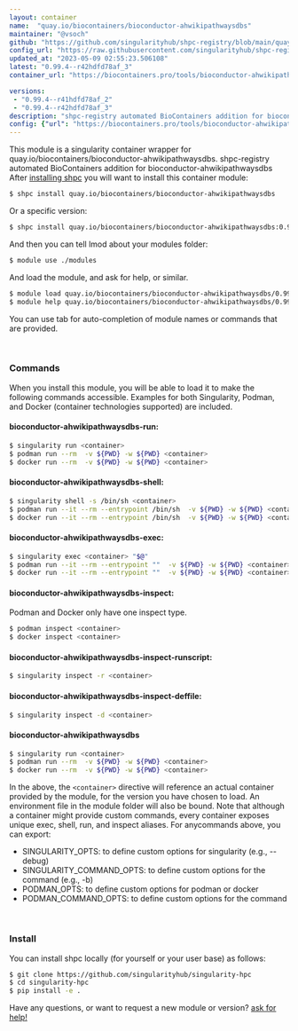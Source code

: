 ```yaml
---
layout: container
name:  "quay.io/biocontainers/bioconductor-ahwikipathwaysdbs"
maintainer: "@vsoch"
github: "https://github.com/singularityhub/shpc-registry/blob/main/quay.io/biocontainers/bioconductor-ahwikipathwaysdbs/container.yaml"
config_url: "https://raw.githubusercontent.com/singularityhub/shpc-registry/main/quay.io/biocontainers/bioconductor-ahwikipathwaysdbs/container.yaml"
updated_at: "2023-05-09 02:55:23.506108"
latest: "0.99.4--r42hdfd78af_3"
container_url: "https://biocontainers.pro/tools/bioconductor-ahwikipathwaysdbs"

versions:
 - "0.99.4--r41hdfd78af_2"
 - "0.99.4--r42hdfd78af_3"
description: "shpc-registry automated BioContainers addition for bioconductor-ahwikipathwaysdbs"
config: {"url": "https://biocontainers.pro/tools/bioconductor-ahwikipathwaysdbs", "maintainer": "@vsoch", "description": "shpc-registry automated BioContainers addition for bioconductor-ahwikipathwaysdbs", "latest": {"0.99.4--r42hdfd78af_3": "sha256:1f99ca21af10355578eac462270502a186b65b307b57004ee0e4e113bebf4750"}, "tags": {"0.99.4--r41hdfd78af_2": "sha256:d535a63c9095e254d266bff511d96806d6d861e075bf7ffcae96e11f9a2c9c21", "0.99.4--r42hdfd78af_3": "sha256:1f99ca21af10355578eac462270502a186b65b307b57004ee0e4e113bebf4750"}, "docker": "quay.io/biocontainers/bioconductor-ahwikipathwaysdbs"}
---
```


This module is a singularity container wrapper for quay.io/biocontainers/bioconductor-ahwikipathwaysdbs.
shpc-registry automated BioContainers addition for bioconductor-ahwikipathwaysdbs
After [installing shpc](#install) you will want to install this container module:


```bash
$ shpc install quay.io/biocontainers/bioconductor-ahwikipathwaysdbs
```

Or a specific version:

```bash
$ shpc install quay.io/biocontainers/bioconductor-ahwikipathwaysdbs:0.99.4--r42hdfd78af_3
```

And then you can tell lmod about your modules folder:

```bash
$ module use ./modules
```

And load the module, and ask for help, or similar.

```bash
$ module load quay.io/biocontainers/bioconductor-ahwikipathwaysdbs/0.99.4--r42hdfd78af_3
$ module help quay.io/biocontainers/bioconductor-ahwikipathwaysdbs/0.99.4--r42hdfd78af_3
```

You can use tab for auto-completion of module names or commands that are provided.

<br>

### Commands

When you install this module, you will be able to load it to make the following commands accessible.
Examples for both Singularity, Podman, and Docker (container technologies supported) are included.

#### bioconductor-ahwikipathwaysdbs-run:

```bash
$ singularity run <container>
$ podman run --rm  -v ${PWD} -w ${PWD} <container>
$ docker run --rm  -v ${PWD} -w ${PWD} <container>
```

#### bioconductor-ahwikipathwaysdbs-shell:

```bash
$ singularity shell -s /bin/sh <container>
$ podman run --it --rm --entrypoint /bin/sh  -v ${PWD} -w ${PWD} <container>
$ docker run --it --rm --entrypoint /bin/sh  -v ${PWD} -w ${PWD} <container>
```

#### bioconductor-ahwikipathwaysdbs-exec:

```bash
$ singularity exec <container> "$@"
$ podman run --it --rm --entrypoint ""  -v ${PWD} -w ${PWD} <container> "$@"
$ docker run --it --rm --entrypoint ""  -v ${PWD} -w ${PWD} <container> "$@"
```

#### bioconductor-ahwikipathwaysdbs-inspect:

Podman and Docker only have one inspect type.

```bash
$ podman inspect <container>
$ docker inspect <container>
```

#### bioconductor-ahwikipathwaysdbs-inspect-runscript:

```bash
$ singularity inspect -r <container>
```

#### bioconductor-ahwikipathwaysdbs-inspect-deffile:

```bash
$ singularity inspect -d <container>
```



#### bioconductor-ahwikipathwaysdbs

```bash
$ singularity run <container>
$ podman run --rm  -v ${PWD} -w ${PWD} <container>
$ docker run --rm  -v ${PWD} -w ${PWD} <container>
```


In the above, the `<container>` directive will reference an actual container provided
by the module, for the version you have chosen to load. An environment file in the
module folder will also be bound. Note that although a container
might provide custom commands, every container exposes unique exec, shell, run, and
inspect aliases. For anycommands above, you can export:

 - SINGULARITY_OPTS: to define custom options for singularity (e.g., --debug)
 - SINGULARITY_COMMAND_OPTS: to define custom options for the command (e.g., -b)
 - PODMAN_OPTS: to define custom options for podman or docker
 - PODMAN_COMMAND_OPTS: to define custom options for the command

<br>

### Install

You can install shpc locally (for yourself or your user base) as follows:

```bash
$ git clone https://github.com/singularityhub/singularity-hpc
$ cd singularity-hpc
$ pip install -e .
```

Have any questions, or want to request a new module or version? [ask for help!](https://github.com/singularityhub/singularity-hpc/issues)